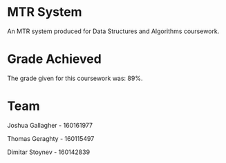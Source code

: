 # MTR System
An MTR system produced for Data Structures and Algorithms coursework.

# Grade Achieved
The grade given for this coursework was: 89%.


# Team
Joshua Gallagher - 160161977

Thomas Geraghty - 160115497

Dimitar Stoynev - 160142839
